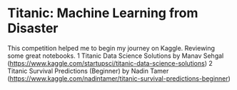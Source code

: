# Titanic: Machine Learning from Disaster
This competition helped me to begin my journey on Kaggle. 
Reviewing some great notebooks.
1 Titanic Data Science Solutions by Manav Sehgal (https://www.kaggle.com/startupsci/titanic-data-science-solutions)
2 Titanic Survival Predictions (Beginner) by Nadin Tamer (https://www.kaggle.com/nadintamer/titanic-survival-predictions-beginner)

